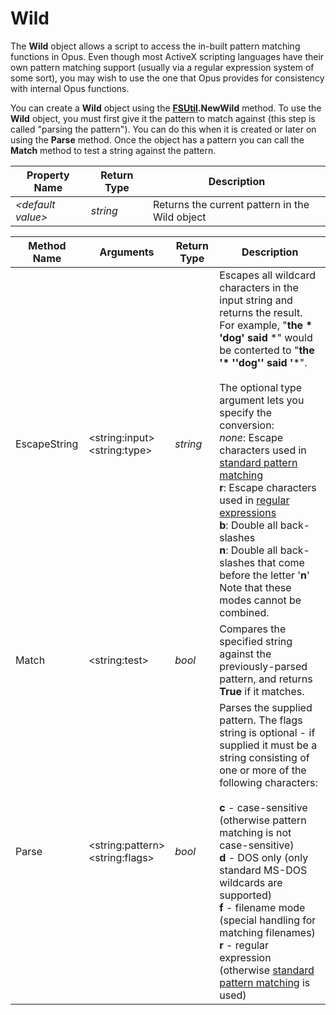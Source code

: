 # Wild

The **Wild** object allows a script to access the in-built pattern matching functions in Opus. Even though most ActiveX scripting languages have their own pattern matching support (usually via a regular expression system of some sort), you may wish to use the one that Opus provides for consistency with internal Opus functions.

You can create a **Wild** object using the **[FSUtil](fsutil.md).NewWild** method. To use the **Wild** object, you must first give it the pattern to match against (this step is called "parsing the pattern"). You can do this when it is created or later on using the **Parse** method. Once the object has a pattern you can call the **Match** method to test a string against the pattern.

| Property Name | Return Type | Description |
| --- | --- | --- |
| *\<default value\>* | *string* | Returns the current pattern in the Wild object |

| Method Name | **Arguments** | Return Type | Description |
| --- | --- | --- | --- |
| EscapeString | \<string:input\>  <br />\<string:type\> | *string* | Escapes all wildcard characters in the input string and returns the result. For example, "**the \* 'dog' said** \*" would be conterted to "**the '\* ''dog'' said '**\*".<br /><br />The optional type argument lets you specify the conversion:  <br />*none*: Escape characters used in [standard pattern matching](../../wildcard_reference/pattern_matching_syntax.md)  <br />**r**: Escape characters used in [regular expressions](../../wildcard_reference/regular_expression_syntax.md)   <br />**b**: Double all back-slashes  <br />**n**: Double all back-slashes that come before the letter '**n**'  <br />Note that these modes cannot be combined. |
| Match | \<string:test\> | *bool* | Compares the specified string against the previously-parsed pattern, and returns **True** if it matches. |
| Parse | \<string:pattern\>  <br />\<string:flags\> | *bool* | Parses the supplied pattern. The flags string is optional - if supplied it must be a string consisting of one or more of the following characters:<br /><br />**c** - case-sensitive (otherwise pattern matching is not case-sensitive)   <br />**d** - DOS only (only standard MS-DOS wildcards are supported)  <br />**f** - filename mode (special handling for matching filenames)  <br />**r** - regular expression (otherwise [standard pattern matching](../../wildcard_reference/pattern_matching_syntax.md) is used) |

